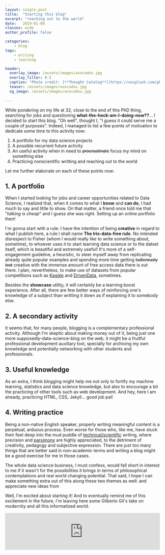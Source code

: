 ```yaml
---
layout: single_post
title:  "Starting this blog"
excerpt: "reaching out to the world"
date:   2019-01-08 
classes: wide
author_profile: false

categories: 
    - blog
tags: 
    - writing
    - learning

header:
  overlay_image: /assets/images/avocados.jpg
  overlay_filter: 0.5
  caption: "Photo credit: [**Thought Catalog**](https://unsplash.com/photos/EMX1eJ1BcgU)"
  teaser: /assets/images/avocados.jpg
  og_image: /assets/images/avocados.jpg
  
---
```


While pondering on my life at 32, close to the end of this PhD thing, searching for jobs and questioning **what-the-heck-am-I-doing-now??**... I decided to start this blog. "Oh well", thought I, "I guess it could serve me a couple of purposes". Indeed, I managed to list a few points of motivation to dedicate some time to this activity now:

1. A portfolio for my data science projects
2. A possible recurrent future activity
3. An useful activity when in need to ~~procrastinate~~ focus my mind on something else 
4. Practicing nonscientific writting and reaching out to the world

Let me further elaborate on each of these points now:

## 1. A portfolio

When I started looking for jobs and career opportunities related to Data Science, I realized that, when it comes to what I **know** and **can do**, I had much to say and little to show. On that matter, a friend once told me that "*talking is cheap*" and I guess she was right. Setting up an online portfolio then!

I'm gonna start with a rule: I have the intention of being **creative** in regard to what I publish here, a rule I shall name **The Iris-data-free rule**. No intended disrespect to Fisher (whom I would really like to write something about, sometime), to whoever uses it to start learning data science or to the datset itself, which is beautiful and extremely useful! It's more of a self-engagement guideline, a heuristic, to steer myself away from replicating already quite popular examples and spending more time getting ~~ludicrously lost~~ creative with the immense amount of free access data there is out there. I plan, nevertheless, to make use of datasets from popular competitions such as [Kaggle](https://www.kaggle.com/) and [DrivenData](https://www.drivendata.org/), sometimes.

Besides the **showcase** utility, it will certainly be a learning boost experience. After all, there are few better ways of reinforcing one's knowledge of a subject than writting it down as if explaining it to somebody else.


## 2. A secondary activity

It seems that, for many people, blogging is a complementary professional activity. Although I'm skeptic about making money out of it, being just one more supposedly-data-science-blog on the web, it might be a fruitful professional development auxiliary tool, specially for archiving my own knowledge and potentially networking with other students and professionals.



## 3. Useful knowledge

As an extra, I think blogging might help me not only to fortify my machine learning, statistics and data science knowledge, but also to encourage a bit the practicing of other tools such as web development. And hey, here I am already, practicing HTML, CSS, Jekyll... good job pal!



## 4. Writing practice 

Being a non-native English speaker, properly writing meaningful content is a perpetual, arduous process. Even worse for those who, like me, have stuck their feet deep into the mud puddle of [technical/scientific](https://en.wikipedia.org/wiki/Scientific_writing) writing, where precision and [parsimony](https://en.wikipedia.org/wiki/Occam%27s_razor) are highly appreciated, to the detriment of creativity, pedagogy and subjective expression. There are just too many things that are better said in non-academic terms and writing a blog might be a good exercise for me in those cases.

The whole data science business, I must confess, would fall short in interest to me if it wasn't for the possibilities it brings in terms of philosophical contemplations and real world changing potential. That said, I hope I can make something extra out of this along these two themes as well: 
and appreciate new ideas from 


Well, I'm excited about starting it! And to eventually remind me of this excitement in the future, I'm leaving here some Gilberto Gil's take on modernity and all this informatized world.

<iframe width="100%" height="120" scrolling="no" frameborder="no" allow="autoplay" src="https://w.soundcloud.com/player/?url=https%3A//api.soundcloud.com/tracks/17286455&color=%23d4d2da&auto_play=false&hide_related=false&show_comments=true&show_user=true&show_reposts=false&show_teaser=true&visual=true"></iframe>




